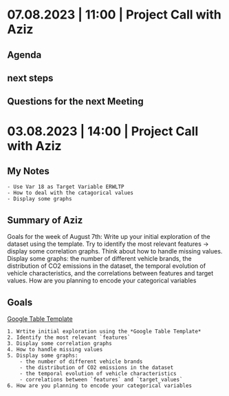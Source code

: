 # 07.08.2023 | 11:00 | Project Call with Aziz

## Agenda

## next steps

## Questions for the next Meeting




# 03.08.2023 | 14:00 | Project Call with Aziz

## My Notes
    - Use Var 18 as Target Variable ERWLTP
    - How to deal with the catagorical values
    - Display some graphs 

## Summary of Aziz

Goals for the week of August 7th: Write up your initial exploration of the dataset using the template. Try to identify the most relevant features -> display some correlation graphs. Think about how to handle missing values. Display some graphs: the number of different vehicle brands, the distribution of CO2 emissions in the dataset, the temporal evolution of vehicle characteristics, and the correlations between features and target values. How are you planning to encode your categorical variables

## Goals
[Google Table Template](https://docs.google.com/spreadsheets/d/1BZF56pzSsScHQZjJnM945iCcAKyxm2BqRsv7at-1bqY/edit#gid=0)

    1. Wrtite initial exploration using the *Google Table Template* 
    2. Identify the most relevant `features`
    3. Display some correlation graphs
    4. How to handle missing values
    5. Display some graphs:
        - the number of different vehicle brands
        - the distribution of CO2 emissions in the dataset
        - the temporal evolution of vehicle characteristics
        - correlations between `features` and `target_values`
    6. How are you planning to encode your categorical variables
